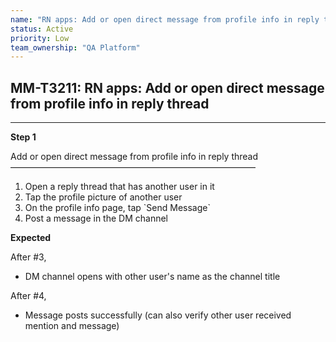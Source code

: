 ```yaml
---
name: "RN apps: Add or open direct message from profile info in reply thread"
status: Active
priority: Low
team_ownership: "QA Platform"
---
```


## MM-T3211: RN apps: Add or open direct message from profile info in reply thread

---

**Step 1**

Add or open direct message from profile info in reply thread\
————————————————————————————

1. Open a reply thread that has another user in it
2. Tap the profile picture of another user
3. On the profile info page, tap \`Send Message\`
4. Post a message in the DM channel

**Expected**

After #3,

- DM channel opens with other user's name as the channel title

After #4,

- Message posts successfully (can also verify other user received mention and message)
